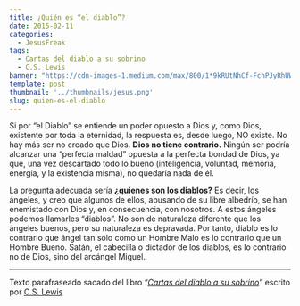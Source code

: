```yaml
---
title: ¿Quién es “el diablo”?
date: 2015-02-11
categories: 
  - JesusFreak
tags:
  - Cartas del diablo a su sobrino
  - C.S. Lewis
banner: "https://cdn-images-1.medium.com/max/800/1*9kRUtNhCf-FchPJyRhUWUA.jpeg"
template: post
thumbnail: '../thumbnails/jesus.png'
slug: quien-es-el-diablo
---
```


Si por “el Diablo” se entiende un poder opuesto a Dios y, como Dios, existente por toda la eternidad, la respuesta es, desde luego, NO existe. No hay más ser no creado que Dios. **Dios no tiene contrario.** Ningún ser podría alcanzar una “perfecta maldad” opuesta a la perfecta bondad de Dios, ya que, una vez descartado todo lo bueno (inteligencia, voluntad, memoria, energía, y la existencia misma), no quedaría nada de él.

La pregunta adecuada sería **¿quienes son los diablos?** Es decir, los ángeles, y creo que algunos de ellos, abusando de su libre albedrío, se han enemistado con Dios y, en consecuencia, con nosotros. A estos ángeles podemos llamarles “diablos”. No son de naturaleza diferente que los ángeles buenos, pero su naturaleza es depravada. Por tanto, diablo es lo contrario que ángel tan sólo como un Hombre Malo es lo contrario que un Hombre Bueno. Satán, el cabecilla o dictador de los diablos, es lo contrario no de Dios, sino del arcángel Miguel.

* * *

Texto parafraseado sacado del libro “[_Cartas del diablo a su sobrino_](http://es.wikipedia.org/wiki/Cartas_del_diablo_a_su_sobrino)_”_ escrito por [C.S. Lewis](http://es.wikipedia.org/wiki/C._S._Lewis)
